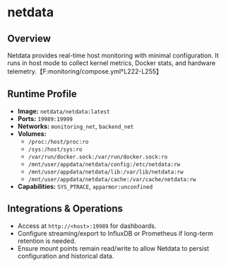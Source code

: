 # netdata

## Overview
Netdata provides real-time host monitoring with minimal configuration. It runs in host mode to collect kernel metrics, Docker stats, and hardware telemetry.【F:monitoring/compose.yml†L222-L255】

## Runtime Profile
- **Image:** `netdata/netdata:latest`
- **Ports:** `19989:19999`
- **Networks:** `monitoring_net`, `backend_net`
- **Volumes:**
  - `/proc:/host/proc:ro`
  - `/sys:/host/sys:ro`
  - `/var/run/docker.sock:/var/run/docker.sock:ro`
  - `/mnt/user/appdata/netdata/config:/etc/netdata:rw`
  - `/mnt/user/appdata/netdata/lib:/var/lib/netdata:rw`
  - `/mnt/user/appdata/netdata/cache:/var/cache/netdata:rw`
- **Capabilities:** `SYS_PTRACE`, `apparmor:unconfined`

## Integrations & Operations
- Access at `http://<host>:19989` for dashboards.
- Configure streaming/export to InfluxDB or Prometheus if long-term retention is needed.
- Ensure mount points remain read/write to allow Netdata to persist configuration and historical data.
